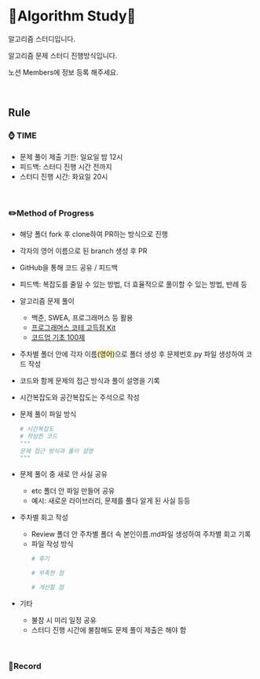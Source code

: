 # :low_brightness:**Algorithm Study**:low_brightness:

알고리즘 스터디입니다.

알고리즘 문제 스터디 진행방식입니다.

노션 Members에 정보 등록 해주세요.

<br>

## **Rule**

### :watch: **TIME**

- 문제 풀이 제출 기한: 일요일 밤 12시
- 피드백: 스터디 진행 시간 전까지
- 스터디 진행 시간: 화요일 20시


<br>

### ✏️**Method of Progress**

- 해당 폴더 fork 후 clone하여 PR하는 방식으로 진행

- 각자의 영어 이름으로 된 branch 생성 후 PR

- GitHub을 통해 코드 공유 / 피드백

- 피드백: 복잡도를 줄일 수 있는 방법, 더 효율적으로 풀이할 수 있는 방법, 반례 등

- 알고리즘 문제 풀이
    - 백준, SWEA, 프로그래머스 등 활용
    - [프로그래머스 코테 고득점 Kit](https://school.programmers.co.kr/learn/challenges?tab=algorithm_practice_kit)
    - [코드업 기초 100제](https://codeup.kr/problemsetsol.php?psid=33)

- 주차별 폴더 안에 각자 이름<span style='background-color: #fff5b1'>(영어)</span>으로 폴더 생성 후 문제번호.py 파일 생성하여 코드 작성

- 코드와 함께 문제의 접근 방식과 풀이 설명을 기록

- 시간복잡도와 공간복잡도는 주석으로 작성

- 문제 풀이 파일 방식

    ```python
    # 시간복잡도
    # 작성한 코드
    """
    문제 접근 방식과 풀이 설명
    """
    ```

- 문제 풀이 중 새로 안 사실 공유
    - etc 폴더 안 파일 만들어 공유
    - 예시: 새로운 라이브러리, 문제를 풀다 알게 된 사실 등등

- 주차별 회고 작성
    - Review 폴더 안 주차별 폴더 속 본인이름.md파일 생성하여 주차별 회고 기록
    - 파일 작성 방식
        ```python
        # 후기

        # 부족한 점

        # 개선할 점

        ```

- 기타
    - 불참 시 미리 일정 공유
    - 스터디 진행 시간에 불참해도 문제 풀이 제출은 해야 함

<br>

### 📝**Record**